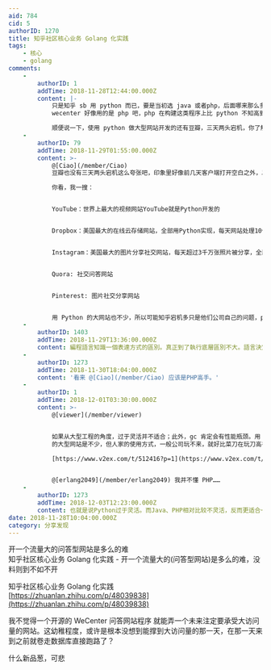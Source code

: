 ```yaml
---
aid: 784
cid: 5
authorID: 1270
title: 知乎社区核心业务 Golang 化实践
tags:
    - 核心
    - golang
comments:
    -
        authorID: 1
        addTime: 2018-11-28T12:44:00.000Z
        content: |-
            只是知乎 sb 用 python 而已，要是当初选 java 或者php，后面哪来那么多破事儿……  
            wecenter 好像用的是 php 吧，php 在构建这类程序上比 python 不知高到哪里去了。

            顺便说一下，使用 python 做大型网站开发的还有豆瓣，三天两头宕机，你了解一下。
    -
        authorID: 79
        addTime: 2018-11-29T01:55:00.000Z
        content: >-
            @[Ciao](/member/Ciao)
            豆瓣也没有三天两头宕机这么夸张吧，印象里好像前几天客户端打开空白之外，以前貌似没碰到过。知乎宕机倒是确实挺多的。  

            你看，我一搜：


            YouTube：世界上最大的视频网站YouTube就是Python开发的


            Dropbox：美国最大的在线云存储网站，全部用Python实现，每天网站处理10亿个文件的上传和下载


            Instagram：美国最大的图片分享社交网站，每天超过3千万张照片被分享，全部用Python开发


            Quora: 社交问答网站


            Pinterest: 图片社交分享网站


            用 Python 的大网站也不少，所以可能知乎宕机多只是他们公司自己的问题，python 不背锅？
    -
        authorID: 1403
        addTime: 2018-11-29T13:36:00.000Z
        content: 編程語言知識一個表達方式的區別。真正到了執行底層區別不大。語言決定論只是個人的偏見，
    -
        authorID: 1273
        addTime: 2018-11-30T18:04:00.000Z
        content: '看来 @[Ciao](/member/Ciao) 应该是PHP高手。'
    -
        authorID: 1
        addTime: 2018-12-01T03:30:00.000Z
        content: >-
            @[viewer](/member/viewer)


            如果从大型工程的角度，过于灵活并不适合；此外，gc 肯定会有性能瓶颈。用 python
            的大型网站是不少，但人家的使用方式，一般公司玩不来，就好比菜刀在玩刀高手那里也很厉害，但不能用来说明日本大刀和菜刀不是胜负关键。  

            [https://www.v2ex.com/t/512416?p=1](https://www.v2ex.com/t/512416?p=1)


            @[erlang2049](/member/erlang2049) 我并不懂 PHP……
    -
        authorID: 1273
        addTime: 2018-12-03T12:23:00.000Z
        content: 也就是说Python过于灵活。而Java、PHP相对比较不灵活，反而更适合一般公司？我印象中这几个都是有gc的是吗？不知道对不对。
date: 2018-11-28T10:04:00.000Z
category: 分享发现
---
```


开一个流量大的问答型网站是多么的难  
知乎社区核心业务 Golang 化实践 - 开一个流量大的(问答型网站)是多么的难，没料则到不如不开

知乎社区核心业务 Golang 化实践  
[https://zhuanlan.zhihu.com/p/48039838](https://zhuanlan.zhihu.com/p/48039838)

我不觉得一个开源的 WeCenter 问答网站程序 就能弄一个未来注定要承受大访问量的网站。这幼稚程度，或许是根本没想到能撑到大访问量的那一天，在那一天来到之前就卷走数据库直接跑路了？

什么新品葱，可悲

